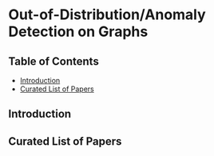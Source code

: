 # Out-of-Distribution/Anomaly Detection on Graphs
## Table of Contents

- [Introduction](#introduction)
- [Curated List of Papers](#curated-list-of-papers)

## Introduction

## Curated List of Papers



